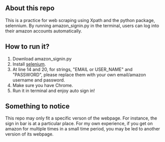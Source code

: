 ## About this repo
This is a practice for web scraping using Xpath and the python package, selennium. By running amazon_signin.py in the terminal, users can log into their amazon accounts automatically.

## How to run it?
1. Download amazon_signin.py
2. Install [selenium](https://selenium-python.readthedocs.io/installation.html).
3. At line 14 and 20, for strings, "EMAIL or USER_NAME" and "PASSWORD", please replace them with your own email/amazon username and password.
4. Make sure you have Chrome.
5. Run it in terminal and enjoy auto sign in!

## Something to notice
This repo may only fit a specific verson of the webpage. For instance, the sign in bar is at a particular place. For my own experience, if you get on amazon for multiple times in a small time period, you may be led to another version of its webpage.
